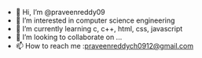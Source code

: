 - 👋 Hi, I’m @praveenreddy09
- 👀 I’m interested in computer science engineering
- 🌱 I’m currently learning c, c++, html, css, javascript
- 💞️ I’m looking to collaborate on ...
- 📫 How to reach me :praveenreddych0912@gmail.com

<!---
praveenreddy09/praveenreddy09 is a ✨ special ✨ repository because its `README.md` (this file) appears on your GitHub profile.
You can click the Preview link to take a look at your changes.
--->
